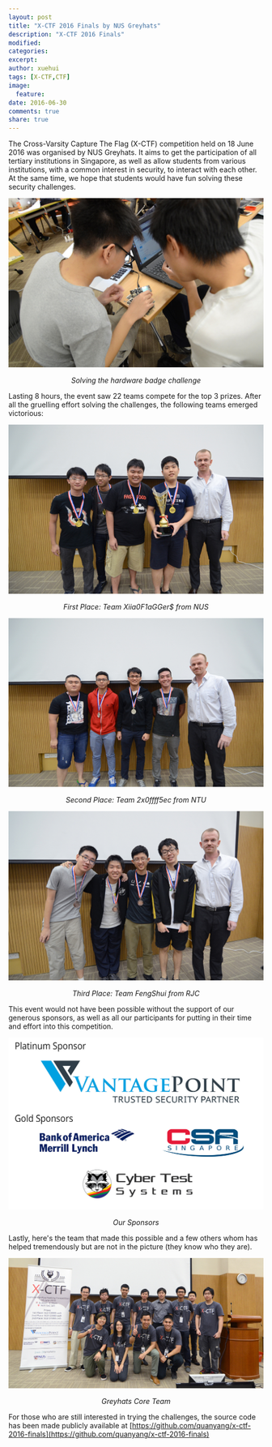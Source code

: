 ```yaml
---
layout: post
title: "X-CTF 2016 Finals by NUS Greyhats"
description: "X-CTF 2016 Finals"
modified:
categories: 
excerpt:
author: xuehui 
tags: [X-CTF,CTF]
image:
  feature:
date: 2016-06-30
comments: true
share: true
---
```


The Cross-Varsity Capture The Flag (X-CTF) competition held on 18 June 2016 was organised by NUS Greyhats. It aims to get the participation of all tertiary institutions in Singapore, as well as allow students from various institutions, with a common interest in security, to interact with each other. At the same time, we hope that students would have fun solving these security challenges.

![Solving the hardware badge challenge](/resources/images/xctf/01.JPG)
*<center>Solving the hardware badge challenge</center>*  

Lasting 8 hours, the event saw 22 teams compete for the top 3 prizes. After all the gruelling effort solving the challenges, the following teams emerged victorious:  

![First Place](/resources/images/xctf/first.jpg)
*<center>First Place: Team Xiia0F1aGGer$ from NUS</center>*  

![Second Place](/resources/images/xctf/second.jpg)
*<center>Second Place: Team 2x0ffff5ec from NTU</center>*  

![Third Place](/resources/images/xctf/third.jpg)
*<center>Third Place: Team FengShui from RJC</center>*  

This event would not have been possible without the support of our generous sponsors, as well as all our participants for putting in their time and effort into this competition.  

![Sponsors](/resources/images/xctf/sponsors2.jpg)
*<center>Our Sponsors</center>*

Lastly, here's the team that made this possible and a few others whom has helped tremendously but are not in the picture (they know who they are).

![Greyhats Core Team](/resources/images/xctf/group_photo.jpg)
*<center>Greyhats Core Team</center>*  

For those who are still interested in trying the challenges, the source code has been made publicly available at [https://github.com/quanyang/x-ctf-2016-finals](https://github.com/quanyang/x-ctf-2016-finals)

